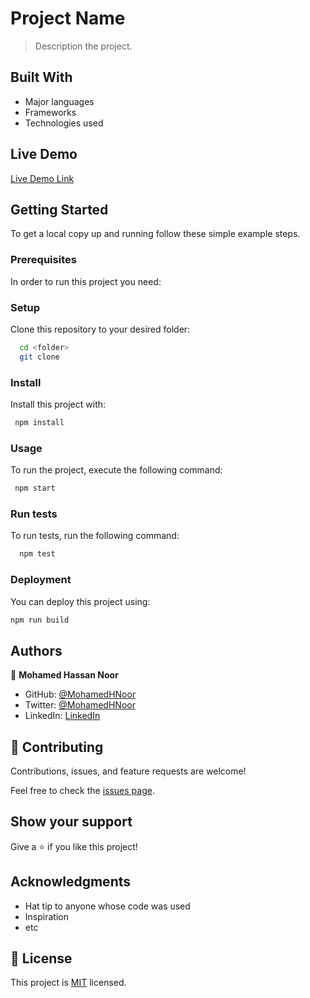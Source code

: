 # Project Name

> Description the project.

## Built With

- Major languages
- Frameworks
- Technologies used

## Live Demo

[Live Demo Link](https://livedemo.com)

## Getting Started

To get a local copy up and running follow these simple example steps.

### Prerequisites

In order to run this project you need:

### Setup

Clone this repository to your desired folder:

```sh
  cd <folder>
  git clone
```

### Install

Install this project with:

```sh
 npm install
```

### Usage

To run the project, execute the following command:

```sh
 npm start
```

### Run tests

To run tests, run the following command:

```sh
  npm test
```

### Deployment

You can deploy this project using:

```sh
npm run build
```

## Authors

👤 **Mohamed Hassan Noor**

- GitHub: [@MohamedHNoor](https://github.com/MohamedHNoor)
- Twitter: [@MohamedHNoor](https://twitter.com/MohamedHNoor)
- LinkedIn: [LinkedIn](https://www.linkedin.com/in/mohamedhnoor/)

## 🤝 Contributing

Contributions, issues, and feature requests are welcome!

Feel free to check the [issues page](../../issues/).

## Show your support

Give a ⭐️ if you like this project!

## Acknowledgments

- Hat tip to anyone whose code was used
- Inspiration
- etc

## 📝 License

This project is [MIT](./LICENSE) licensed.
